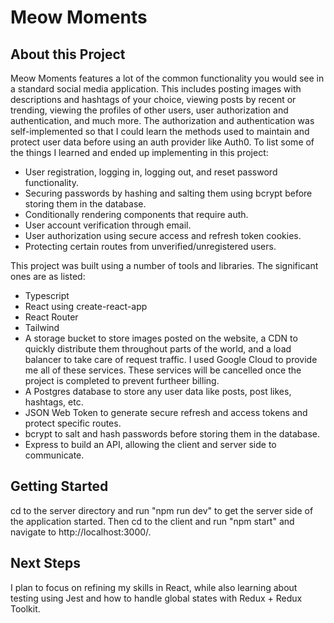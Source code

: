 # Meow Moments
## About this Project
Meow Moments features a lot of the common functionality you would see in a standard social media application. This includes posting images with descriptions and hashtags of your choice, viewing posts by recent or trending, viewing the profiles of other users, user authorization and authentication, and much more. The authorization and authentication was self-implemented so that I could learn the methods used to maintain and protect user data before using an auth provider like Auth0. To list some of the things I learned and ended up implementing in this project:
 - User registration, logging in, logging out, and reset password functionality.
 - Securing passwords by hashing and salting them using bcrypt before storing them in the database.
 - Conditionally rendering components that require auth.
 - User account verification through email.
 - User authorization using secure access and refresh token cookies.
 - Protecting certain routes from unverified/unregistered users.

This project was built using a number of tools and libraries. The significant ones are as listed:
 - Typescript
 - React using create-react-app
 - React Router
 - Tailwind
 - A storage bucket to store images posted on the website, a CDN to quickly distribute them throughout parts of the world, and a load balancer to take care of request traffic. I used Google Cloud to provide me all of these services. These services will be cancelled once the project is completed to prevent furtheer billing.
 - A Postgres database to store any user data like posts, post likes, hashtags, etc.
 - JSON Web Token to generate secure refresh and access tokens and protect specific routes.
 - bcrypt to salt and hash passwords before storing them in the database.
 - Express to build an API, allowing the client and server side to communicate.

## Getting Started
cd to the server directory and run "npm run dev" to get the server side of the application started. Then cd to the client and run "npm start" and navigate to http://localhost:3000/.

## Next Steps
I plan to focus on refining my skills in React, while also learning about testing using Jest and how to handle global states with Redux + Redux Toolkit.
